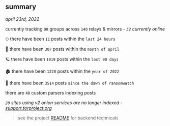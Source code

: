 
## summary
_april 23rd, 2022_

currently tracking `98` groups across `140` relays & mirrors - _`52` currently online_

⏲ there have been `11` posts within the `last 24 hours`

🦈 there have been `307` posts within the `month of april`

🪐 there have been `1019` posts within the `last 90 days`

🏚 there have been `1228` posts within the `year of 2022`

🦕 there have been `3514` posts `since the dawn of ransomwatch`

there are `48` custom parsers indexing posts

_`20` sites using v2 onion services are no longer indexed - [support.torproject.org](https://support.torproject.org/onionservices/v2-deprecation/)_

> see the project [README](https://github.com/thetanz/ransomwatch#ransomwatch--) for backend technicals

